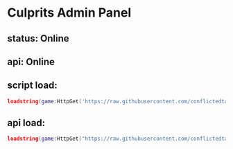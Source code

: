 # Culprits Admin Panel

## status: Online 
## api: Online

## script load:
```lua
loadstring(game:HttpGet('https://raw.githubusercontent.com/conflictedtarget/Culprits-Admin-Panel/main/Admin.lua'))()
```
 
## api load:
```lua
loadstring(game:HttpGet("https://raw.githubusercontent.com/conflictedtarget/Culprits-Admin-Panel/main/api%20load.lua",true))()
```
